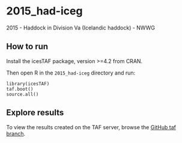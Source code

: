 # 2015_had-iceg

2015 - Haddock in Division Va (Icelandic haddock) - NWWG

## How to run

Install the icesTAF package, version >=4.2 from CRAN.

Then open R in the `2015_had-iceg` directory and run:

```
library(icesTAF)
taf.boot()
source.all()
```

## Explore results

To view the results created on the TAF server, browse the
[GitHub taf branch](https://github.com/ices-taf/2015_had-iceg/tree/taf).
